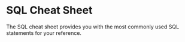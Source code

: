 # SQL Cheat Sheet

The SQL cheat sheet provides you with the most commonly used SQL statements for your reference.
